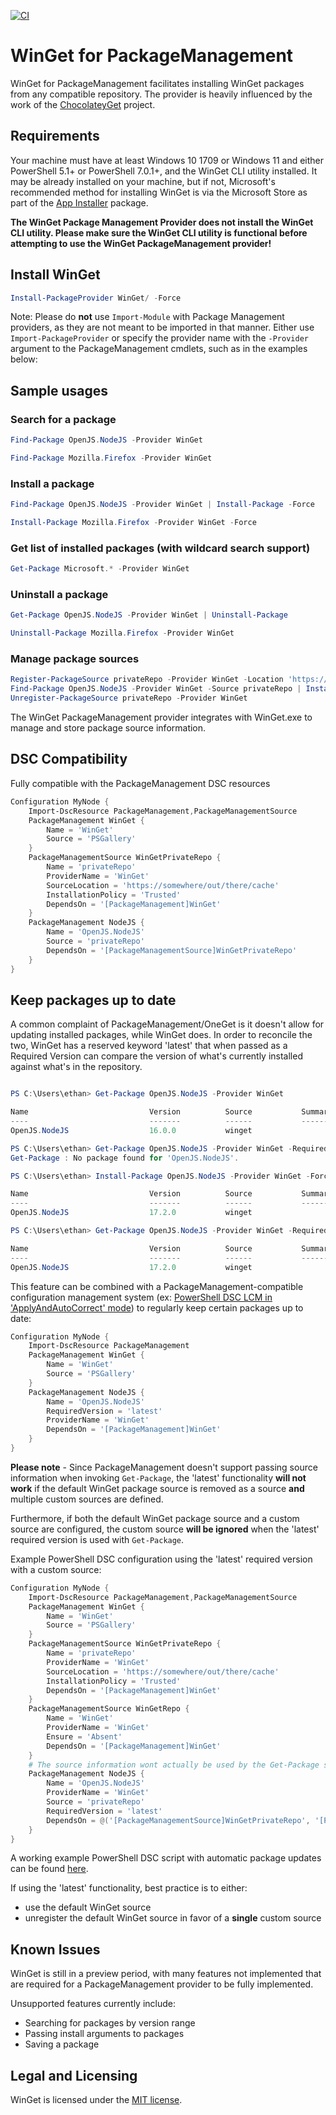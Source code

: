 [![CI](https://github.com/ethanbergstrom/winget/actions/workflows/CI.yml/badge.svg)](https://github.com/ethanbergstrom/winget/actions/workflows/CI.yml)

# WinGet for PackageManagement
WinGet for PackageManagement facilitates installing WinGet packages from any compatible repository. The provider is heavily influenced by the work of the [ChocolateyGet](https://github.com/jianyunt/ChocolateyGet) project.

## Requirements
Your machine must have at least Windows 10 1709 or Windows 11 and either PowerShell 5.1+ or PowerShell 7.0.1+, and the WinGet CLI utility installed. It may be already installed on your machine, but if not, Microsoft's recommended method for installing WinGet is via the Microsoft Store as part of the [App Installer](https://www.microsoft.com/en-us/p/app-installer/9nblggh4nns1?activetab=pivot:overviewtab) package.

**The WinGet Package Management Provider does not install the WinGet CLI utility. Please make sure the WinGet CLI utility is functional before attempting to use the WinGet PackageManagement provider!**

## Install WinGet
```PowerShell
Install-PackageProvider WinGet/ -Force
```
Note: Please do **not** use `Import-Module` with Package Management providers, as they are not meant to be imported in that manner. Either use `Import-PackageProvider` or specify the provider name with the `-Provider` argument to the PackageManagement cmdlets, such as in the examples below:

## Sample usages
### Search for a package
```PowerShell
Find-Package OpenJS.NodeJS -Provider WinGet

Find-Package Mozilla.Firefox -Provider WinGet
```

### Install a package
```PowerShell
Find-Package OpenJS.NodeJS -Provider WinGet | Install-Package -Force

Install-Package Mozilla.Firefox -Provider WinGet -Force
```

### Get list of installed packages (with wildcard search support)
```PowerShell
Get-Package Microsoft.* -Provider WinGet
```

### Uninstall a package
```PowerShell
Get-Package OpenJS.NodeJS -Provider WinGet | Uninstall-Package

Uninstall-Package Mozilla.Firefox -Provider WinGet
```

### Manage package sources
```PowerShell
Register-PackageSource privateRepo -Provider WinGet -Location 'https://somewhere/out/there/cache'
Find-Package OpenJS.NodeJS -Provider WinGet -Source privateRepo | Install-Package
Unregister-PackageSource privateRepo -Provider WinGet
```

The WinGet PackageManagement provider integrates with WinGet.exe to manage and store package source information.

## DSC Compatibility
Fully compatible with the PackageManagement DSC resources
```PowerShell
Configuration MyNode {
	Import-DscResource PackageManagement,PackageManagementSource
	PackageManagement WinGet {
		Name = 'WinGet'
		Source = 'PSGallery'
	}
	PackageManagementSource WinGetPrivateRepo {
		Name = 'privateRepo'
		ProviderName = 'WinGet'
		SourceLocation = 'https://somewhere/out/there/cache'
		InstallationPolicy = 'Trusted'
		DependsOn = '[PackageManagement]WinGet'
	}
	PackageManagement NodeJS {
		Name = 'OpenJS.NodeJS'
		Source = 'privateRepo'
		DependsOn = '[PackageManagementSource]WinGetPrivateRepo'
	}
}
```

## Keep packages up to date
A common complaint of PackageManagement/OneGet is it doesn't allow for updating installed packages, while WinGet does.
In order to reconcile the two, WinGet has a reserved keyword 'latest' that when passed as a Required Version can compare the version of what's currently installed against what's in the repository.
```PowerShell

PS C:\Users\ethan> Get-Package OpenJS.NodeJS -Provider WinGet

Name                           Version          Source           Summary
----                           -------          ------           -------
OpenJS.NodeJS                  16.0.0           winget

PS C:\Users\ethan> Get-Package OpenJS.NodeJS -Provider WinGet -RequiredVersion latest
Get-Package : No package found for 'OpenJS.NodeJS'.

PS C:\Users\ethan> Install-Package OpenJS.NodeJS -Provider WinGet -Force

Name                           Version          Source           Summary
----                           -------          ------           -------
OpenJS.NodeJS                  17.2.0           winget

PS C:\Users\ethan> Get-Package OpenJS.NodeJS -Provider WinGet -RequiredVersion latest

Name                           Version          Source           Summary
----                           -------          ------           -------
OpenJS.NodeJS                  17.2.0           winget

```

This feature can be combined with a PackageManagement-compatible configuration management system (ex: [PowerShell DSC LCM in 'ApplyAndAutoCorrect' mode](https://docs.microsoft.com/en-us/powershell/scripting/dsc/managing-nodes/metaconfig)) to regularly keep certain packages up to date:
```PowerShell
Configuration MyNode {
	Import-DscResource PackageManagement
	PackageManagement WinGet {
		Name = 'WinGet'
		Source = 'PSGallery'
	}
	PackageManagement NodeJS {
		Name = 'OpenJS.NodeJS'
		RequiredVersion = 'latest'
		ProviderName = 'WinGet'
		DependsOn = '[PackageManagement]WinGet'
	}
}
```

**Please note** - Since PackageManagement doesn't support passing source information when invoking `Get-Package`, the 'latest' functionality **will not work** if the default WinGet package source is removed as a source **and** multiple custom sources are defined.

Furthermore, if both the default WinGet package source and a custom source are configured, the custom source **will be ignored** when the 'latest' required version is used with `Get-Package`.

Example PowerShell DSC configuration using the 'latest' required version with a custom source:

```PowerShell
Configuration MyNode {
	Import-DscResource PackageManagement,PackageManagementSource
	PackageManagement WinGet {
		Name = 'WinGet'
		Source = 'PSGallery'
	}
	PackageManagementSource WinGetPrivateRepo {
		Name = 'privateRepo'
		ProviderName = 'WinGet'
		SourceLocation = 'https://somewhere/out/there/cache'
		InstallationPolicy = 'Trusted'
		DependsOn = '[PackageManagement]WinGet'
	}
	PackageManagementSource WinGetRepo {
		Name = 'WinGet'
		ProviderName = 'WinGet'
		Ensure = 'Absent'
		DependsOn = '[PackageManagement]WinGet'
	}
	# The source information wont actually be used by the Get-Package step of the PackageManagement DSC resource check, but it helps make clear to the reader where the package should come from
	PackageManagement NodeJS {
		Name = 'OpenJS.NodeJS'
		ProviderName = 'WinGet'
		Source = 'privateRepo'
		RequiredVersion = 'latest'
		DependsOn = @('[PackageManagementSource]WinGetPrivateRepo', '[PackageManagementSource]WinGetRepo')
	}
}
```

A working example PowerShell DSC script with automatic package updates can be found [here](https://gist.github.com/ethanbergstrom/9a4a0d29ea0452ef46bba580a7567d98).

If using the 'latest' functionality, best practice is to either:
* use the default WinGet source
* unregister the default WinGet source in favor of a **single** custom source

## Known Issues
WinGet is still in a preview period, with many features not implemented that are required for a PackageManagement provider to be fully implemented.

Unsupported features currently include:
* Searching for packages by version range
* Passing install arguments to packages
* Saving a package

## Legal and Licensing
WinGet is licensed under the [MIT license](./LICENSE.txt).

